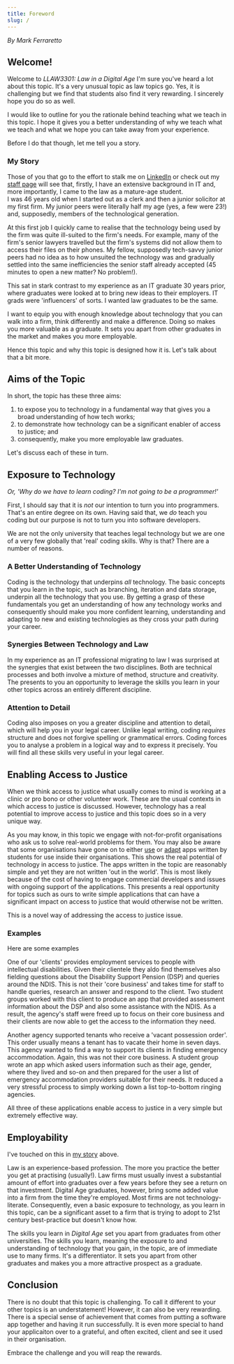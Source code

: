 ```yaml
---
title: Foreword
slug: /
---
```

*By Mark Ferraretto*

## Welcome!
Welcome to *LLAW3301: Law in a Digital Age*  I'm sure you've heard a lot about this topic. It's a very unusual topic as law topics go.  Yes, it is challenging but we find that students also find it very rewarding.  I sincerely hope you do so as well.

I would like to outline for you the rationale behind teaching what we teach in this topic. I hope it gives you a better understanding of why we teach what we teach and what we hope you can take away from your experience.

Before I do that though, let me tell you a story.

### My Story
Those of you that go to the effort to stalk me on [LinkedIn](https://linkedin.com/in/mark-ferraretto) or check out my [staff page](https://flinders.edu.au/people/mark.ferraretto) will see that, firstly, I have an extensive background in IT and, more importantly, I came to the law as a mature-age student.  
I was 46 years old when I started out as a clerk and then a junior solicitor at my first firm.  My junior peers were literally half my age (yes, a few were 23!) and, supposedly, members of the technological generation.

At this first job I quickly came to realise that the technology being used by the firm was quite ill-suited to the firm's needs.  For example, many of the firm's senior lawyers travelled but the firm's systems did not allow them to access their files on their phones.
My fellow, supposedly tech-savvy junior peers had no idea as to how unsuited the technology was and gradually settled into the same inefficiencies the senior staff already accepted (45 minutes to open a new matter? No problem!).

This sat in stark contrast to my experience as an IT graduate 30 years prior, where graduates were looked at to bring new ideas to their employers.  IT grads were 'influencers' of sorts.
I wanted law graduates to be the same.  

I want to equip you with enough knowledge about technology that you can walk into a firm, think differently and make a difference.
Doing so makes you more valuable as a graduate.  It sets you apart from other graduates in the market and makes you more employable.

Hence this topic and why this topic is designed how it is.  Let's talk about that a bit more.

## Aims of the Topic

In short, the topic has these three aims:

1. to expose you to technology in a fundamental way that gives you a broad understanding of how tech works;
1. to demonstrate how technology can be a significant enabler of access to justice; and
1. consequently, make you more employable law graduates.

Let's discuss each of these in turn.

## Exposure to Technology
*Or, 'Why do we have to learn coding? I'm not going to be a programmer!'*

First, I should say that it is *not* our intention to turn you into programmers.  That's an entire degree on its own.  Having said that, we *do* teach you coding but our purpose is not to turn you into software developers.

We are not the only university that teaches legal technology but we are one of a very few globally that 'real' coding skills.  Why is that? There are a number of reasons. 

### A Better Understanding of Technology
Coding is the technology that underpins *all* technology.  The basic concepts that you learn in the topic, such as branching, iteration and data storage, underpin all the technology that you use.
By getting a grasp of these fundamentals you get an understanding of how any technology works and consequently should make you more confident learning, understanding and adapting to new and existing technologies as they cross your path during your career.

### Synergies Between Technology and Law
In my experience as an IT professional migrating to law I was surprised at the synergies that exist between the two disciplines.
Both are technical processes and both involve a mixture of method, structure and creativity.  The presents to you an opportunity to leverage the skills you learn in your other topics across an entirely different discipline.

### Attention to Detail
Coding also imposes on you a greater discipline and attention to detail, which will help you in your legal career.
Unlike legal writing, coding *requires* structure and does not forgive spelling or grammatical errors.
Coding forces you to analyse a problem in a logical way and to express it precisely.
You will find all these skills very useful in your legal career.

## Enabling Access to Justice
When we think access to justice what usually comes to mind is working at a clinic or pro bono or other volunteer work.  These are the usual contexts in which access to justice is discussed.
However, technology has a real potential to improve access to justice and this topic does so in a very unique way.

As you may know, in this topic we engage with not-for-profit organisations who ask us to solve real-world problems for them.  You may also be aware that some organisations have gone on to either [use](https://docassemble2.flinders.edu.au/interview?i=docassemble.LLAW33012020S1P12%3Adata%2Fquestions%2FHSC_NDISmain.yml#page1) or [adapt](https://forms.sa.gov.au/#/form/609b4ec5ad9c5a1fa0c424b4) apps written by students for use inside their organisations.
This shows the real potential of technology in access to justice.  The apps written in the topic are reasonably simple and yet they are not written 'out in the world'.
This is most likely because of the cost of having to engage commercial developers and issues with ongoing support of the applications.
This presents a real opportunity for topics such as ours to write simple applications that can have a significant impact on access to justice that would otherwise not be written.

This is a novel way of addressing the access to justice issue.

### Examples
Here are some examples

One of our 'clients' provides employment services to people with intellectual disabilities.
Given their clientele they aldo find themselves also fielding questions about the Disability Support Pension (DSP) and queries around the NDIS.  This is not their 'core business' and takes time for staff to handle queries, research an answer and respond to the client.
Two student groups worked with this client to produce an app that provided assessment information about the DSP and also some assistance with the NDIS.  As a result, the agency's staff were freed up to focus on their core business and their clients are now able to get the access to the information they need.

Another agency supported tenants who receive a 'vacant possession order'.  This order usually means a tenant has to vacate their home in seven days.
This agency wanted to find a way to support its clients in finding emergency accommodation.  Again, this was not their core business.
A student group wrote an app which asked users information such as their age, gender, where they lived and so-on and then prepared for the user a list of emergency accommodation providers suitable for their needs.  It reduced a very stressful process to simply working down a list top-to-bottom ringing agencies.

All three of these applications enable access to justice in a very simple but extremely effective way.

## Employability
I've touched on this in [my story](#my-story) above.

Law is an experience-based profession.  The more you practice the better you get at practising (usually!).
Law firms must usually invest a substantial amount of effort into graduates over a few years before they see a return on that investment.
Digital Age graduates, however, bring some added value into a firm from the time they're employed.
Most firms are not technology-literate.  Consequently, even a basic exposure to technology, as you learn in this topic, can be a significant asset to a firm that is trying to adopt to 21st century best-practice but doesn't know how.  

The skills you learn in *Digital Age* set you apart from graduates from other universities.
The skills you learn, meaning the exposure to and understanding of technology that you gain, in the topic, are of immediate use to many firms.  It's a differentiator.  It sets you apart from other graduates and makes you a more attractive prospect as a graduate.

## Conclusion
There is no doubt that this topic is challenging.
To call it different to your other topics is an understatement! 
However, it can also be very rewarding.
There is a special sense of achievement that comes from putting a software app together and having it run successfully.
It is even more special to hand your applicaiton over to a grateful, and often excited, client and see it used in their organisation.

Embrace the challenge and you will reap the rewards.
